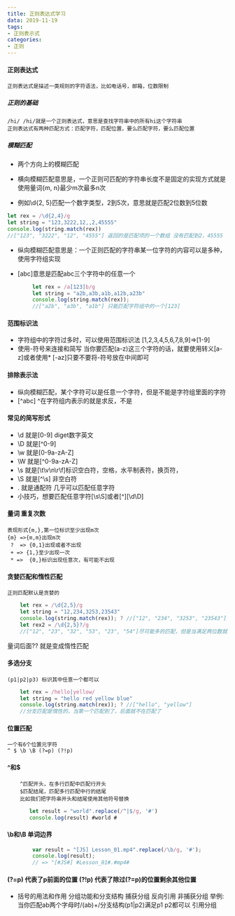 ```yaml
---
title: 正则表达式学习
data: 2019-11-19
tags: 
- 正则表示式
categories: 
- 正则
---
```


#### 正则表达式

    正则表达式是描述一类规则的字符语法，比如电话号，邮箱，位数限制

##### 正则的基础

    /hi/ /hi/就是一个正则表达式，意思是查找字符串中的所有hi这个字符串
    正则表达式有两种匹配方式：匹配字符，匹配位置，要么匹配字符，要么匹配位置

##### 模糊匹配

* 两个方向上的模糊匹配

* 横向模糊匹配意思是，一个正则可匹配的字符串长度不是固定的实现方式就是使用量词{m, n}最少m次最多n次

* 例如\d{2, 5}匹配一个数字类型，2到5次，意思就是匹配2位数到5位数

``` javascript
let rex = /\d{2,4}/g
let string = "123,3222,12,,2,45555"
console.log(string.match(rex))
//["123", "3222", "12", "4555"] 返回的是匹配项的一个数组 没有匹配到2，45555
```

* 纵向模糊匹配意思是：一个正则匹配的字符串某一位字符的内容可以是多种，使用字符组实现

* [abc]意思是匹配abc三个字符中的任意一个

``` javascript
        let rex = /a[123]b/g
        let string = "a2b,a3b,a1b,a12b,a23b"
        console.log(string.match(rex));
        //["a2b", "a3b", "a1b"] 只能匹配字符组中的一个[123]
```

#### 范围标识法

* 字符组中的字符过多时，可以使用范围标识法 [1,2,3,4,5,6,7,8,9]=>[1-9]
* 使用-符号来连接和简写 当你要匹配(a-z)这三个字符的话，就要使用转义[a\-z]或者使用* [-az]只要不要将-符号放在中间即可

#### 排除表示法

* 纵向模糊匹配，某个字符可以是任意一个字符，但是不能是字符组里面的字符
* [^abc] ^在字符组内表示的就是求反，不是

#### 常见的简写形式

* \d 就是[0-9] diget数字英文
* \D 就是[^0-9]
* \w 就是[0-9a-zA-Z]
* \W 就是[^0-9a-zA-Z]
* \s 就是[\t\v\n\r\f]标识空白符，空格，水平制表符，换页符，
* \S 就是[^\s] 非空白符
* . 就是通配符 几乎可以匹配任意字符
* 小技巧，想要匹配任意字符[\s\S]或者[^][\d\D]

#### 量词 重复次数

    表现形式{m,},第一位标识至少出现m次
    {m} =>{m,m}出现m次
     ?  => {0,1}出现或者不出现
     + => {1,}至少出现一次
     * =>  {0,}标识出现任意次，有可能不出现

#### 贪婪匹配和惰性匹配

    正则匹配默认是贪婪的

``` javascript
    let rex = /\d{2,5}/g
    let string = "12,234,3253,23543"
    console.log(string.match(rex)); ? //["12", "234", "3253", "23543"]它会一直匹配到5位数，尽可能多的匹配
    let rex2 = /\d{2,5}?/g
    //["12", "23", "32", "53", "23", "54"]尽可能多的匹配，但是当满足两位数就可以了
```

量词后面?? 就是变成惰性匹配

#### 多选分支

    (p1|p2|p3) 标识其中任意一个都可以

``` javascript
    let rex = /hello|yellow/
    let string = "hello red yellow blue"
    console.log(string.match(rex)); ? //["hello", "yellow"]
    //分支匹配是惰性的，当第一个匹配到了，后面就不在匹配了
```

#### 位置匹配

    一个有6个位置元字符
    ^ $ \b \B (?=p) (?!p)

#### ^和$

        ^匹配开头，在多行匹配中匹配行开头
        $匹配结尾，匹配多行匹配中行的结尾
        比如我们把字符串开头和结尾使用其他符号替换

``` javascript
       let result = "world".replace(/^|$/g, '#')
       console.log(result) #world #
```

#### \b和\B 单词边界

``` javascript
        var result = "[JS] Lesson_01.mp4".replace(/\b/g, '#');
        console.log(result);
        // => "[#JS#] #Lesson_01#.#mp4#
```

#### (?=p) 代表了p前面的位置 (?!p) 代表了除过(?=p)的位置剩余其他位置

* 括号的用法和作用
        分组功能和分支结构
        捕获分组
        反向引用
        非捕获分组
    举例:当你匹配ab两个字母时/(ab)+/分支结构(p1|p2)满足p1 p2都可以
    引用分组
